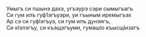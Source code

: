 Умыгъ си пшынэ дахэ, угъэурэ сэри сымыгъагъ  
Си гум илъ гуф1эгъуэри, уи гъыным иремыгъэх  
Ар сэ си гуфlэгъуэ, си гум илъ дунэягъ,  
Си кlэлэгъу, си къэщэгъуми, гумашlо къысщlизагъ

